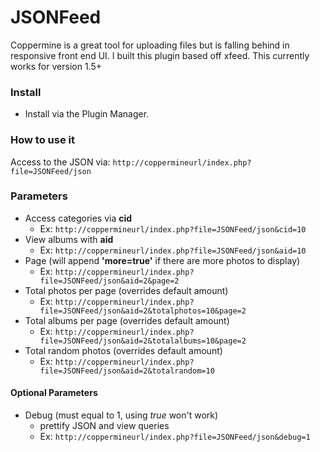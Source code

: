 JSONFeed
========

Coppermine is a great tool for uploading files but is falling behind in responsive front end UI. I built this plugin based off xfeed. This currently works for version 1.5+

### Install 

- Install via the Plugin Manager. 

### How to use it

Access to the JSON via: `http://coppermineurl/index.php?file=JSONFeed/json`

### Parameters

- Access categories via **cid**
	- Ex: `http://coppermineurl/index.php?file=JSONFeed/json&cid=10`
- View albums with **aid**
 	- Ex: `http://coppermineurl/index.php?file=JSONFeed/json&aid=10`
- Page (will append **'more=true'** if there are more photos to display)
	- Ex: `http://coppermineurl/index.php?file=JSONFeed/json&aid=2&page=2`
- Total photos per page (overrides default amount)
	- Ex: `http://coppermineurl/index.php?file=JSONFeed/json&aid=2&totalphotos=10&page=2`
- Total albums per page (overrides default amount)
	- Ex: `http://coppermineurl/index.php?file=JSONFeed/json&aid=2&totalalbums=10&page=2`
- Total random photos (overrides default amount)
	- Ex: `http://coppermineurl/index.php?file=JSONFeed/json&aid=2&totalrandom=10`
	

#### Optional Parameters

- Debug (must equal to 1, using *true* won't work)
	- prettify JSON and view queries
	- Ex: `http://coppermineurl/index.php?file=JSONFeed/json&debug=1`
